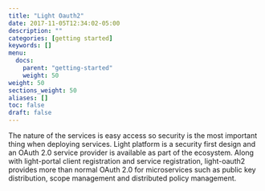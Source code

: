 ```yaml
---
title: "Light Oauth2"
date: 2017-11-05T12:34:02-05:00
description: ""
categories: [getting started]
keywords: []
menu:
  docs:
    parent: "getting-started"
    weight: 50
weight: 50
sections_weight: 50
aliases: []
toc: false
draft: false
---
```


The nature of the services is easy access so security is the most important thing when
deploying services. Light platform is a security first design and an OAuth 2.0 service
provider is available as part of the ecosystem. Along with light-portal client registration
and service registration, light-oauth2 provides more than normal OAuth 2.0 for microservices
such as public key distribution, scope management and distributed policy management.